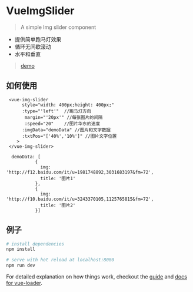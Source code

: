 # VueImgSlider

> A simple Img slider component

  - 提供简单跑马灯效果
  - 循环无间歇滚动
  - 水平和垂直


>[demo](http://vuejs-templates.github.io/webpack/)

## 如何使用

```
 <vue-img-slider
      style="width: 400px;height: 400px;"
      :type="'left'"  //跑马灯方向
       margin="'20px'" //每张图片的间隔
       :speed="20"    //图片华东的速度
      :imgData="demoData" //图片和文字数据
      :txtPos="['40%','10%']" //图片文字位置
    >
 </vue-img-slider>

  demoData: [
           {
             img: 'http://f12.baidu.com/it/u=1981748892,3031683197&fm=72',
             title: '图片1'
           },
           {
             img: 'http://f10.baidu.com/it/u=3243370105,1125765815&fm=72',
             title: '图片2'
           }]
```


## 例子
``` bash
# install dependencies
npm install

# serve with hot reload at localhost:8080
npm run dev
```

For detailed explanation on how things work, checkout the [guide](http://vuejs-templates.github.io/webpack/) and [docs for vue-loader](http://vuejs.github.io/vue-loader).
